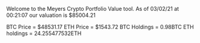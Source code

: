 Welcome to the Meyers Crypto Portfolio Value tool. 
As of 03/02/21 at 00:21:07 our valuation is $85004.21 

BTC Price = $48531.17
 ETH Price = $1543.72
BTC Holdings = 0.98BTC
 ETH holdings = 24.255477532ETH 
